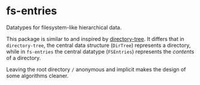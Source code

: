 # fs-entries

Datatypes for filesystem-like hierarchical data.

This package is similar to and inspired by
[directory-tree](http://hackage.haskell.org/package/directory-tree).
It differs that in `directory-tree`, the central data structure
(`DirTree`) represents a directory, while in `fs-entries` the central
datatype (`FSEntries`) represents the *contents* of a directory.

Leaving the root directory `/` anonymous and implicit makes the design
of some algorithms cleaner.
